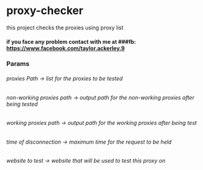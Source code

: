 # proxy-checker
this project checks the proxies using proxy list
#### if you face any problem contact with me at ###fb: https://www.facebook.com/taylor.ackerley.9
### Params
###### proxies Path -> list for the proxies to be tested
###### non-working proxies path -> output path for the non-working proxies after being tested
###### working proxies path -> output path for the working proxies after being test
###### time of disconnection -> maximum time for the request to be held
###### website to test -> website that will be used to test this proxy on
